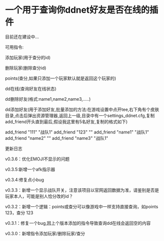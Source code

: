# 一个用于查询你ddnet好友是否在线的插件
目前还在建设中...

可用指令:

添加玩家(用于查分的id)

删除玩家(删除查分id)

points(查分,如果只添加一个玩家默认就是返回这个玩家的)

dd在线(查询好友在线状态)

dd删除好友(格式:name1,name2,name3,.....)

dd添加好友(用于添加好友,批量添加的方法:在游戏设置中点开tee,右下角有个皮肤目录,点击后弹出资源管理器,返回上一级,目录中有一个settings_ddnet.cfg,复制add_friend开头直到最后,假设我这里有5名好友,复制的格式如下)

add_friend "111" "战队1" add_friend "123" "" add_friend "name1" "战队1" add_friend "name2" "" add_friend "name3" "战队1"

更新日志

v0.3.6：优化EMOJI不显示的问题

v0.3.5:新增一个afk指示器

v0.3.4:修复点小bug

v0.3.3：新增一个显示战队开关，注意该项目以官网返回数据为准，请鉴别是否是玩家本人，可能是别人恰分改的id？

v0.3.2：新增一个逻辑：points或查分可以像游戏中一样支持直接查询，如points 123，查分 123

v0.3.1：修复一个bug,因上个版本添加的指令导致查询dd在线会返回空的内容

v0.3.0：新增指令添加玩家/删除玩家/查分